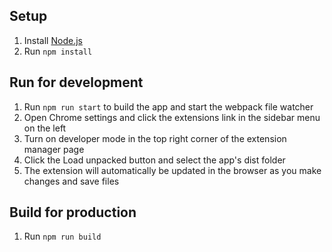 ## Setup

1. Install [Node.js](https://nodejs.org/en/download/)
1. Run `npm install`

## Run for development

1. Run `npm run start` to build the app and start the webpack file watcher
1. Open Chrome settings and click the extensions link in the sidebar menu on the left
1. Turn on developer mode in the top right corner of the extension manager page
1. Click the Load unpacked button and select the app's dist folder
1. The extension will automatically be updated in the browser as you make changes and save files

## Build for production
1. Run `npm run build`
